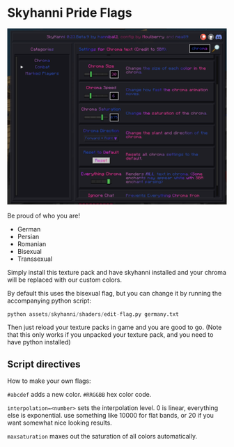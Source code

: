 # Skyhanni Pride Flags

![](./screenshot.png)

Be proud of who you are!

 - German
 - Persian
 - Romanian
 - Bisexual
 - Transsexual

Simply install this texture pack and have skyhanni installed and your chroma will be replaced with our custom colors.

By default this uses the bisexual flag, but you can change it by running the accompanying python script: 
```python
python assets/skyhanni/shaders/edit-flag.py germany.txt
```

Then just reload your texture packs in game and you are good to go. (Note that this only works if you unpacked your texture pack, and you need to have python installed)

## Script directives

How to make your own flags:

`#abcdef` adds a new color. `#RRGGBB` hex color code.

`interpolation=<number>` sets the interpolation level. 0 is linear, everything else is exponential. use something like 10000 for flat bands, or 20 if you want somewhat nice looking results.

`maxsaturation` maxes out the saturation of all colors automatically.



